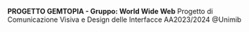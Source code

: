 **PROGETTO GEMTOPIA - Gruppo: World Wide Web**
Progetto di Comunicazione Visiva e Design delle Interfacce AA2023/2024 @Unimib
